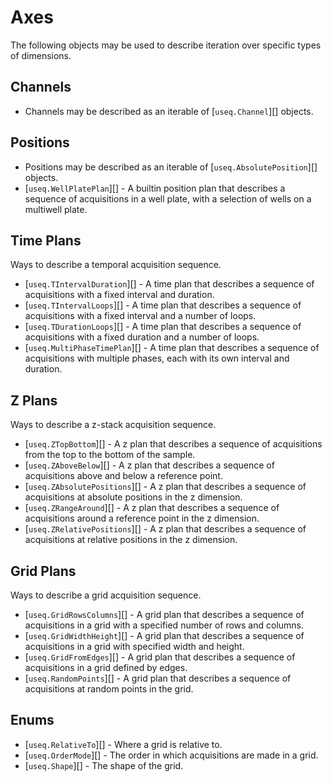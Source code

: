 # Axes

The following objects may be used to describe iteration over specific
types of dimensions.

## Channels

- Channels may be described as an iterable of [`useq.Channel`][] objects.

## Positions

- Positions may be described as an iterable of [`useq.AbsolutePosition`][] objects.
- [`useq.WellPlatePlan`][] - A builtin position plan that describes a sequence of
  acquisitions in a well plate, with a selection of wells on a multiwell plate.

## Time Plans

Ways to describe a temporal acquisition sequence.

- [`useq.TIntervalDuration`][] - A time plan that describes a sequence of
  acquisitions with a fixed interval and duration.
- [`useq.TIntervalLoops`][] - A time plan that describes a sequence of
  acquisitions with a fixed interval and a number of loops.
- [`useq.TDurationLoops`][] - A time plan that describes a sequence of
  acquisitions with a fixed duration and a number of loops.
- [`useq.MultiPhaseTimePlan`][] - A time plan that describes a sequence of
  acquisitions with multiple phases, each with its own interval and duration.

## Z Plans

Ways to describe a z-stack acquisition sequence.

- [`useq.ZTopBottom`][] - A z plan that describes a sequence of
  acquisitions from the top to the bottom of the sample.
- [`useq.ZAboveBelow`][] - A z plan that describes a sequence of
  acquisitions above and below a reference point.
- [`useq.ZAbsolutePositions`][] - A z plan that describes a sequence of
  acquisitions at absolute positions in the z dimension.
- [`useq.ZRangeAround`][] - A z plan that describes a sequence of
  acquisitions around a reference point in the z dimension.
- [`useq.ZRelativePositions`][] - A z plan that describes a sequence of
  acquisitions at relative positions in the z dimension.

## Grid Plans

Ways to describe a grid acquisition sequence.

- [`useq.GridRowsColumns`][] - A grid plan that describes a sequence of
  acquisitions in a grid with a specified number of rows and columns.
- [`useq.GridWidthHeight`][] - A grid plan that describes a sequence of
  acquisitions in a grid with specified width and height.
- [`useq.GridFromEdges`][] - A grid plan that describes a sequence of
  acquisitions in a grid defined by edges.
- [`useq.RandomPoints`][] - A grid plan that describes a sequence of
  acquisitions at random points in the grid.

## Enums

- [`useq.RelativeTo`][] - Where a grid is relative to.
- [`useq.OrderMode`][] - The order in which acquisitions are made in a grid.
- [`useq.Shape`][] - The shape of the grid.
